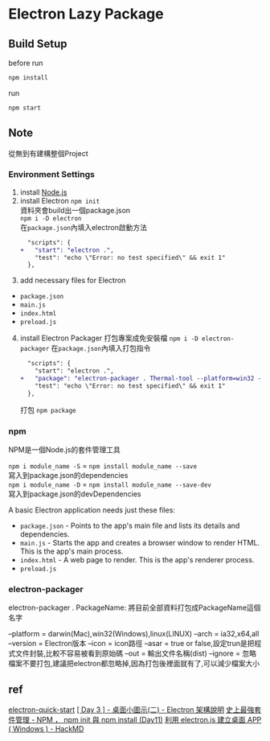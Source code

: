 # Electron Lazy Package

## Build Setup  
before run
```cmd
npm install
```
run
```cmd
npm start
```

## Note
從無到有建構整個Project

### Environment Settings
1. install [Node.js](https://nodejs.org)
3. install Electron
    `npm init`  
    資料夾會build出一個package.json  
    `npm i -D electron`  
    在`package.json`內填入electron啟動方法
    ```diff
      "scripts": {
    +   "start": "electron .",
        "test": "echo \"Error: no test specified\" && exit 1"
      },
    ```
3. add necessary files for Electron
- `package.json`
- `main.js`
- `index.html`
- `preload.js`
4. install Electron Packager 打包專案成免安裝檔
    `npm i -D electron-packager`
    在`package.json`內填入打包指令
    ```diff
      "scripts": {
        "start": "electron .",
    +   "package": "electron-packager . Thermal-tool --platform=win32 --arch=x64 -–icon=icons/Mushroom.ico --out=build"
        "test": "echo \"Error: no test specified\" && exit 1"
      },
    ```
    打包
    `npm package`

### npm
NPM是一個Node.js的套件管理工具


`npm i module_name -S` = `npm install module_name --save`  
寫入到package.json的dependencies  
`npm i module_name -D` = `npm install module_name --save-dev`  
寫入到package.json的devDependencies  



A basic Electron application needs just these files:

- `package.json` - Points to the app's main file and lists its details and dependencies.
- `main.js` - Starts the app and creates a browser window to render HTML. This is the app's main process.
- `index.html` - A web page to render. This is the app's renderer process.
- `preload.js`



### electron-packager
electron-packager . PackageName: 將目前全部資料打包成PackageName這個名字  


–platform = darwin(Mac),win32(Windows),linux(LINUX)
–arch = ia32,x64,all
–version = Electron版本
–icon = icon路徑
–asar = true or false,設定trun是把程式文件封裝,比較不容易被看到原始碼
–out = 輸出文件名稱(dist)
–ignore = 忽略檔案不要打包,建議把electron都忽略掉,因為打包後裡面就有了,可以減少檔案大小







## ref
[electron-quick-start](https://github.com/electron/electron-quick-start)
[[ Day 3 ] - 桌面小圖示(二) - Electron 架構說明](https://ithelp.ithome.com.tw/articles/10233853)
[史上最強套件管理  - NPM ， npm init 與 npm install (Day11)](https://ithelp.ithome.com.tw/articles/10191682)
[利用 electron.js 建立桌面 APP ( Windows ) - HackMD](https://hackmd.io/@c36ICNyhQE6-iTXKxoIocg/BJXGRjI4I)
